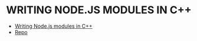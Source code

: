 # WRITING NODE.JS MODULES IN C++

* [Writing Node.js modules in C++](https://lupomontero.com/writing-node-js-modules-in-cpp/)
* [Repo](https://github.com/lupomontero/node-cpphello)

